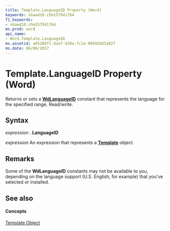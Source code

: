 ```yaml
---
title: Template.LanguageID Property (Word)
keywords: vbawd10.chm157941764
f1_keywords:
- vbawd10.chm157941764
ms.prod: word
api_name:
- Word.Template.LanguageID
ms.assetid: a65168f1-daef-038a-fc2a-90592b63a82f
ms.date: 06/08/2017
---
```



# Template.LanguageID Property (Word)

Returns or sets a **[WdLanguageID](wdlanguageid-enumeration-word.md)** constant that represents the language for the specified range. Read/write.


## Syntax

 _expression_ . **LanguageID**

 _expression_ An expression that represents a **[Template](template-object-word.md)** object.


## Remarks

Some of the **WdLanguageID** constants may not be available to you, depending on the language support (U.S. English, for example) that you've selected or installed.


## See also


#### Concepts


[Template Object](template-object-word.md)

